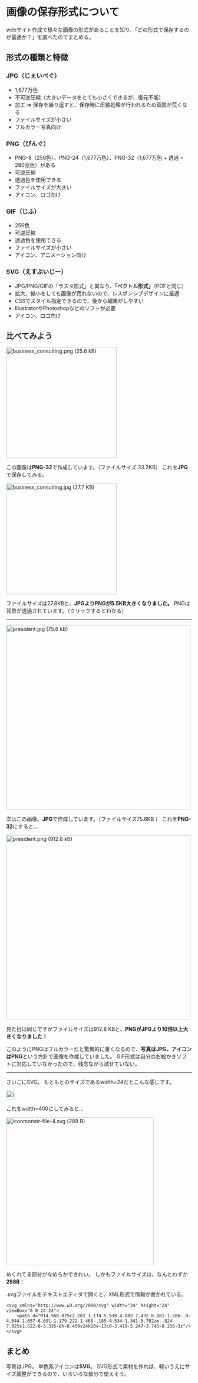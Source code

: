 # 画像の保存形式について
webサイト作成で様々な画像の形式があることを知り、「どの形式で保存するのが最適か？」を調べたのでまとめる。

## 形式の種類と特徴
### JPG（じぇいぺぐ）
 *  1,677万色
 * 不可逆圧縮（大きいデータをとても小さくできるが、復元不能）
 *  加工 ⇒ 保存を繰り返すと、保存時に圧縮処理が行われるため画質が荒くなる
 *  ファイルサイズが小さい
 * フルカラー写真向け
 
### PNG（ぴんぐ）
* PNG-8（256色）、PNG-24（1,677万色）、PNG-32（1,677万色 + 透過 = 280兆色）がある
*  可逆圧縮
*  透過色を使用できる
* ファイルサイズが大きい
*  アイコン、ロゴ向け

### GIF（じふ）
* 256色
*  可逆圧縮
* 透過色を使用できる
*  ファイルサイズが小さい
*  アイコン、アニメーション向け

### SVG（えすぶいじー）
* JPG/PNG/GIFの「ラスタ形式」と異なり、**「ベクトル形式」**（PDFと同じ）
*  拡大、縮小をしても画像が荒れないので、レスポンシブデザインに最適
* CSSでスタイル指定できるので、後から編集がしやすい
*  IllustratorやPhotoshopなどのソフトが必要
*  アイコン、ロゴ向け
  
  
## 比べてみよう
<img width="300" alt="business_consulting.png (25.6 kB)" src="https://img.esa.io/uploads/production/attachments/15173/2020/04/15/79557/d479cb6a-6734-4da2-82b2-1f39bf5d02f0.png">

この画像は**PNG-32**で作成しています。（ファイルサイズ  33.2KB）
これを**JPG**で保存してみる。

<img width="300" alt="business_consulting.jpg (27.7 KB)" src="https://img.esa.io/uploads/production/attachments/15173/2020/04/15/79557/86d7ffc2-8d0d-42e4-b261-576b0adf6afa.jpg">

ファイルサイズは27.8KBと、**JPGよりPNGが5.5KB大きくなりました。**
PNGは背景が透過されています。（クリックするとわかる）

- - -  
<img width="500" alt="president.jpg (75.6 kB)" src="https://img.esa.io/uploads/production/attachments/15173/2020/04/15/79557/2e806d35-49f2-4188-b53a-a72062a0caf9.jpg">

次はこの画像、**JPG**で作成しています。（ファイルサイズ75.6KB ）
これを**PNG-32**にすると…

<img width="500 " alt="president.png (912.8 kB)" src="https://img.esa.io/uploads/production/attachments/15173/2020/04/15/79557/39e6f78b-81e1-483b-8a63-92e9cc1b7e9a.png">

見た目は同じですがファイルサイズは912.8 KBと、**PNGがJPGより10倍以上大きくなりました！**

このようにPNGはフルカラーだと驚異的に重くなるので、**写真はJPG、アイコンはPNG**という方針で画像を作成していました。
GIF形式は自分のお絵かきソフトに対応していなかったので、残念ながら試せていない。

- - -
さいごにSVG。
もともとのサイズであるwidth=24だとこんな感じです。

<img width="24" alt="iconmonstr-file-4.svg (289 B)" src="https://img.esa.io/uploads/production/attachments/15173/2020/04/15/79557/1a7bd8a2-a522-4622-80c9-2bde7f6ac8f5.svg">

これをwidth=400にしてみると…

<img width="400" alt="iconmonstr-file-4.svg (289 B)" src="https://img.esa.io/uploads/production/attachments/15173/2020/04/15/79557/1a7bd8a2-a522-4622-80c9-2bde7f6ac8f5.svg">

めくれてる部分がなめらかできれい。
しかもファイルサイズは、なんとわずか**298B**！

.svgファイルをテキストエディタで開くと、XML形式で情報が書かれている。

```
<svg xmlns="http://www.w3.org/2000/svg" width="24" height="24" viewBox="0 0 24 24">
    <path d="M14.568.075c2.202 1.174 5.938 4.883 7.432 6.881-1.286-.9-4.044-1.657-6.091-1.179.222-1.468-.185-4.534-1.341-5.702zm-.824 7.925s1.522-8-3.335-8h-8.409v24h20v-13c0-3.419-5.247-3.745-8.256-3z"/>
</svg>
```

## まとめ

写真はJPG。
単色系アイコンは**SVG**。
SVG形式で素材を作れば、軽いうえにサイズ調整ができるので、いろいろな部分で使えそう。





